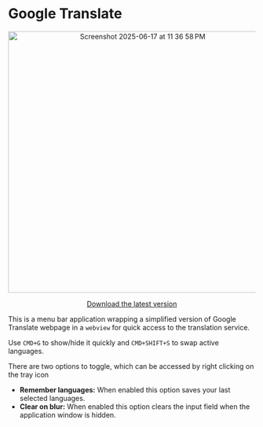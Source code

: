 # Google Translate

<p align="center">
  <img width="532" alt="Screenshot 2025-06-17 at 11 36 58 PM" src="https://github.com/user-attachments/assets/e076105d-c615-4067-8e58-9a13b92a3247" />
  <p align="center"><a href="https://github.com/dbilgili/GoogleTranslate/releases/download/1.0.2/Translator-1.0.2.dmg.zip">Download the latest version</a><p>
</p>

This is a menu bar application wrapping a simplified version of Google Translate webpage in a `webview` for quick access to the translation service.

Use `CMD+G` to show/hide it quickly and `CMD+SHIFT+S` to swap active languages.

There are two options to toggle, which can be accessed by right clicking on the tray icon

- __Remember languages:__ When enabled this option saves your last selected languages.
- __Clear on blur:__ When enabled this option clears the input field when the application window is hidden.
